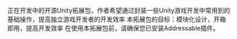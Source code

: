 正在开发中的开源Unity拓展包，作者希望通过封装一些Unity游戏开发中常用到的基础操作，提高独立游戏开发者的开发效率
本拓展包的目标：模块化设计，开箱即用，提高开发效率
在使用本拓展包前，请确保您已安装Addressable插件。
